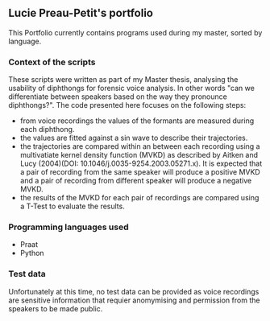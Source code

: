 ## Lucie Preau-Petit's portfolio

This Portfolio currently contains programs used during my master, sorted by language. 

### Context of the scripts

These scripts were written as part of my Master thesis, analysing the usability of diphthongs for forensic voice analysis. In other words "can we differentiate between speakers based on the way they pronounce diphthongs?". The code presented here focuses on the following steps:
- from voice recordings the values of the formants are measured during each diphthong.
- the values are fitted against a sin wave to describe their trajectories.
- the trajectories are compared within an between each recording using a multivatiate kernel density function (MVKD) as described by Aitken and Lucy (2004)(DOI: 10.1046/j.0035-9254.2003.05271.x). It is expected that a pair of recording from the same speaker will produce a positive MVKD and a pair of recording from different speaker will produce a negative MVKD.
- the results of the MVKD for each pair of recordings are compared using a T-Test to evaluate the results.

### Programming languages used
- Praat
- Python

### Test data

Unfortunately at this time, no test data can be provided as voice recordings are sensitive information that requier anomymising and permission from the speakers to be made public. 